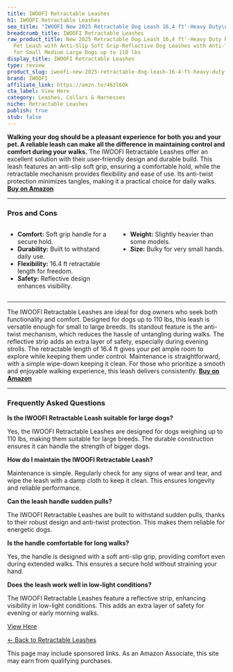 ```yaml
---
title: IWOOFI Retractable Leashes
h1: IWOOFI Retractable Leashes
seo_title: "IWOOFI New 2025 Retractable Dog Leash 16,4 ft'-Heavy Duty\u2026"
breadcrumb_title: IWOOFI Retractable Leashes
raw_product_title: New 2025 Retractable Dog Leash 16,4 ft'-Heavy Duty Retractable
  Pet Leash with Anti-Slip Soft Grip-Reflective Dog Leashes with Anti-Twist Protection
  for Small Medium Large Dogs up to 110 lbs
display_title: IWOOFI Retractable Leashes
type: review
product_slug: iwoofi-new-2025-retractable-dog-leash-16-4-ft-heavy-duty-retractable-pe-47ad36b5
brand: IWOOFI
affiliate_link: https://amzn.to/46zl6Ok
cta_label: View Here
category: Leashes, Collars & Harnesses
niche: Retractable Leashes
publish: true
stub: false
---
```


<div id="intro" class="full-width">
  <p><strong>Walking your dog should be a pleasant experience for both you and your pet. A reliable leash can make all the difference in maintaining control and comfort during your walks.</strong> The IWOOFI Retractable Leashes offer an excellent solution with their user-friendly design and durable build. This leash features an anti-slip soft grip, ensuring a comfortable hold, while the retractable mechanism provides flexibility and ease of use. Its anti-twist protection minimizes tangles, making it a practical choice for daily walks. <a href="https://amzn.to/46zl6Ok" rel="nofollow sponsored noopener" target="_blank"><strong>Buy on Amazon</strong></a></p>
</div>

<hr />
<h3 id="pros-cons">Pros and Cons</h3>
<div class="pc-grid" style="display:grid;grid-template-columns:1fr 1fr;gap:16px;">
  <ul>
    <li><strong>Comfort:</strong> Soft grip handle for a secure hold.</li>
    <li><strong>Durability:</strong> Built to withstand daily use.</li>
    <li><strong>Flexibility:</strong> 16.4 ft retractable length for freedom.</li>
    <li><strong>Safety:</strong> Reflective design enhances visibility.</li>
  </ul>
  <ul>
    <li><strong>Weight:</strong> Slightly heavier than some models.</li>
    <li><strong>Size:</strong> Bulky for very small hands.</li>
  </ul>
</div>
<hr />

<div class="full-width">
  <p>The IWOOFI Retractable Leashes are ideal for dog owners who seek both functionality and comfort. Designed for dogs up to 110 lbs, this leash is versatile enough for small to large breeds. Its standout feature is the anti-twist mechanism, which reduces the hassle of untangling during walks. The reflective strip adds an extra layer of safety, especially during evening strolls. The retractable length of 16.4 ft gives your pet ample room to explore while keeping them under control. Maintenance is straightforward, with a simple wipe-down keeping it clean. For those who prioritize a smooth and enjoyable walking experience, this leash delivers consistently. <a href="https://amzn.to/46zl6Ok" rel="nofollow sponsored noopener" target="_blank"><strong>Buy on Amazon</strong></a></p>
</div>

<hr />
<h3 id="faqs">Frequently Asked Questions</h3>

<p><strong>Is the IWOOFI Retractable Leash suitable for large dogs?</strong></p>
<p>Yes, the IWOOFI Retractable Leashes are designed for dogs weighing up to 110 lbs, making them suitable for large breeds. The durable construction ensures it can handle the strength of bigger dogs.</p>

<p><strong>How do I maintain the IWOOFI Retractable Leash?</strong></p>
<p>Maintenance is simple. Regularly check for any signs of wear and tear, and wipe the leash with a damp cloth to keep it clean. This ensures longevity and reliable performance.</p>

<p><strong>Can the leash handle sudden pulls?</strong></p>
<p>The IWOOFI Retractable Leashes are built to withstand sudden pulls, thanks to their robust design and anti-twist protection. This makes them reliable for energetic dogs.</p>

<p><strong>Is the handle comfortable for long walks?</strong></p>
<p>Yes, the handle is designed with a soft anti-slip grip, providing comfort even during extended walks. This ensures a secure hold without straining your hand.</p>

<p><strong>Does the leash work well in low-light conditions?</strong></p>
<p>The IWOOFI Retractable Leashes feature a reflective strip, enhancing visibility in low-light conditions. This adds an extra layer of safety for evening or early morning walks.</p>
<p><a class="btn" href="https://amzn.to/46zl6Ok" target="_blank" rel="nofollow sponsored noopener">View Here</a></p>
<p><a href="/roundups/leashes-collars-harnesses/retractable-leashes/">← Back to Retractable Leashes</a></p>
<aside class="disclosure">This page may include sponsored links. As an Amazon Associate, this site may earn from qualifying purchases.</aside>
